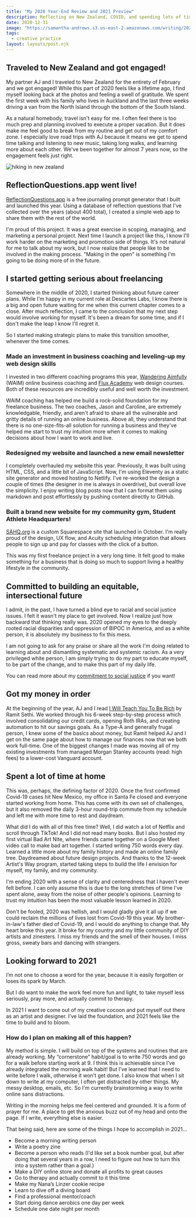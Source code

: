 ```yaml
---
title: "My 2020 Year-End Review and 2021 Preview"
description: Reflecting on New Zealand, COVID, and spending lots of time at home
date: 2020-12-31
image: "https://samantha-andrews.s3.us-east-2.amazonaws.com/writing/2020-12-31-hiking-in-new-zealand.jpg"
tags:
  - creative practice
layout: layouts/post.njk
---
```


## Traveled to New Zealand and got engaged!

My partner AJ and I traveled to New Zealand for the entirety of February and we got engaged! While this part of 2020 feels like a lifetime ago, I find myself looking back at the photos and feeling a swell of gratitude. We spent the first week with his family who lives in Auckland and the last three weeks driving a van from the North Island through the bottom of the South Island.

As a natural homebody, travel isn't easy for me. I often feel there is too much prep and planning involved to execute a proper vacation. But it does make me feel good to break from my routine and get out of my comfort zone. I especially love road trips with AJ because it means we get to spend time talking and listening to new music, taking long walks, and learning more about each other. We've been together for almost 7 years now, so the engagement feels just right.

![hiking in new zealand](https://samantha-andrews.s3.us-east-2.amazonaws.com/writing/2020-12-31-hiking-in-new-zealand.jpg)

## ReflectionQuestions.app went live!

[ReflectionQuestions.app](https://reflectionquestions.app/) is a free journaling prompt generator that I built and launched this year. Using a database of reflection questions that I've collected over the years (about 400 total), I created a simple web app to share them with the rest of the world.

I'm proud of this project. It was a great exercise in scoping, managing, and marketing a personal project. Next time I launch a project like this, I know I'll work harder on the marketing and promotion side of things. It's not natural for me to talk about my work, but I now realize that people like to be involved in the making process. "Making in the open" is something I'm going to be doing more of in the future.

## I started getting serious about freelancing

Somewhere in the middle of 2020, I started thinking about future career plans. While I'm happy in my current role at Descartes Labs, I know there is a big and open future waiting for me when this current chapter comes to a close. After much reflection, I came to the conclusion that my next step would involve working for myself. It's been a dream for some time, and if I don't make the leap I know I'll regret it.

So I started making strategic plans to make this transition smoother, whenever the time comes.

### Made an investment in business coaching and leveling-up my web design skills

I invested in two different coaching programs this year, [Wandering Aimfully](https://wanderingaimfully.com/) (WAIM) online business coaching and [Flux Academy](https://www.flux-academy.com/) web design courses. Both of these resources are incredibly useful and well worth the investment.

WAIM coaching has helped me build a rock-solid foundation for my freelance business. The two coaches, Jason and Caroline, are extremely knowledgable, friendly, and aren't afraid to share all the vulnerable and gritty details of running an online business. Above all, they understand that there is no one-size-fits-all solution for running a business and they've helped me start to trust my intuition more when it comes to making decisions about how I want to work and live.

### Redesigned my website and launched a new email newsletter

I completely overhauled my website this year. Previously, it was built using HTML, CSS, and a little bit of JavaScript. Now, I'm using Eleventy as a static site generator and moved hosting to Netlify. I've re-worked the design a couple of times (the designer in me is always in overdrive), but overall love the simplicity. I enjoy writing blog posts now that I can format them using markdown and post effortlessly by pushing content directly to GitHub.

### Built a brand new website for my community gym, Student Athlete Headquarters!

[SAHQ.org](https://www.sahq.org/) is a custom Squarespace site that launched in October. I'm really proud of the design, UX flow, and Acuity scheduling integration that allows people to sign up and pay for classes with the click of a button.

This was my first freelance project in a very long time. It felt good to make something for a business that is doing so much to support living a healthy lifestyle in the community.

## Committed to building an equitable, intersectional future

I admit, in the past, I have turned a blind eye to racial and social justice issues. I felt it wasn't my place to get involved. Now I realize just how backward that thinking really was. 2020 opened my eyes to the deeply rooted racial disparities and oppression of BIPOC in America, and as a white person, it is absolutely my business to fix this mess.

I am not going to ask for any praise or share all the work I'm doing related to learning about and dismantling systematic and systemic racism. As a very privileged white person, I am simply trying to do my part to educate myself, to be part of the change, and to make this part of my daily life.

You can read more about my [commitment to social justice](/posts/commitment-to-social-justice-diversity-and-inclusion) if you want!

## Got my money in order

At the beginning of the year, AJ and I read [I Will Teach You To Be Rich](https://www.amazon.com/dp/B003M5IA8E/ref=dp-kindle-redirect?_encoding=UTF8&btkr=1) by Ramit Sethi. We worked through his 6-week step-by-step process which involved consolidating our credit cards, opening Roth IRAs, and creating automation to hit our savings goals. As a Type-A and generally frugal person, I knew some of the basics about money, but Ramit helped AJ and I get on the same page about how to manage our finances now that we both work full-time. One of the biggest changes I made was moving all of my existing investments from managed Morgan Stanley accounts (read: high fees) to a lower-cost Vanguard account.

## Spent a lot of time at home

This was, perhaps, the defining factor of 2020. Once the first confirmed Covid-19 cases hit New Mexico, my office in Santa Fe closed and everyone started working from home. This has come with its own set of challenges, but it also removed the daily 3-hour round-trip commute from my schedule and left me with more time to rest and daydream.

What did I do with all of this free time? Well, I did watch a lot of Netflix and scroll through TikTok! And I did not read many books. But I also hosted my first virtual Bad Art Nite, where friends came together on a Google Meet video call to make bad art together. I started writing 750 words every day. Learned a little more about my family history and made an online family tree. Daydreamed about future design projects. And thanks to the 12-week Artist's Way program, started taking steps to build the life I envision for myself, my family, and my community.

I'm ending 2020 with a sense of clarity and centeredness that I haven't ever felt before. I can only assume this is due to the long stretches of time I've spent alone, away from the noise of other people's opinions. Learning to trust my intuition has been the most valuable lesson learned in 2020.

Don't be fooled, 2020 was hellish, and I would gladly give it all up if we could reclaim the millions of lives lost from Covid-19 this year. My brother-in-law's father died of Covid-19, and I would do anything to change that. My heart broke this year. It broke for my country and my little community of DIY artists and zinesters. I miss my friends and the smell of their houses. I miss gross, sweaty bars and dancing with strangers.

## Looking forward to 2021

I’m not one to choose a word for the year, because it is easily forgotten or loses its spark by March.

But I do want to make the work feel more fun and light, to take myself less seriously, pray more, and actually commit to therapy.

In 2021 I want to come out of my creative cocoon and put myself out there as an artist and designer. I’ve laid the foundation, and 2021 feels like the time to build and to bloom.

### How do I plan on making all of this happen?

My method is simple. I will build on top of the systems and routines that are already working. My “cornerstone” habit/goal is to write 750 words and go for a walk before starting work at 9. I think this is achievable since I’ve already integrated the morning walk habit! But I’ve learned that I need to write before I walk, otherwise it won’t get done. I also know that when I sit down to write at my computer, I often get distracted by other things. My messy desktop, emails, etc. So I'm currently brainstorming a way to write online sans distractions.

Writing in the morning helps me feel centered and grounded. It is a form of prayer for me. A place to get the anxious buzz out of my head and onto the page. If I write, everything else is easier.

That being said, here are some of the things I hope to accomplish in 2021...

- Become a morning writing person
- Write a poetry zine
- Become a person who reads (I'd like set a book number goal, but after doing that several years in a row, I need to figure out how to turn this into a system rather than a goal.)
- Make a DIY online store and donate all profits to great causes
- Go to therapy and actually commit to it this time
- Make my Nana’s Linzer cookie recipe
- Learn to dive off a diving board
- Find a professional mentor/coach
- Start doing dance aerobics one day per week
- Schedule one date night per month
